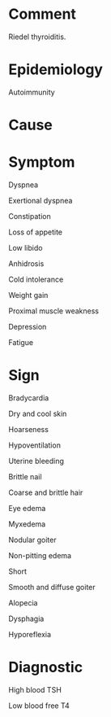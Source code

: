 # Comment

Riedel thyroiditis.

# Epidemiology

Autoimmunity

# Cause

# Symptom

Dyspnea

Exertional dyspnea

Constipation

Loss of appetite

Low libido

Anhidrosis

Cold intolerance

Weight gain

Proximal muscle weakness

Depression

Fatigue

# Sign

Bradycardia

Dry and cool skin

Hoarseness

Hypoventilation

Uterine bleeding

Brittle nail

Coarse and brittle hair

Eye edema

Myxedema

Nodular goiter

Non-pitting edema

Short

Smooth and diffuse goiter

Alopecia

Dysphagia

Hyporeflexia

# Diagnostic

High blood TSH

Low blood free T4
